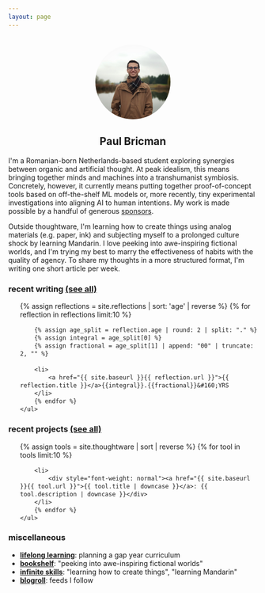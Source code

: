 ```yaml
---
layout: page
---
```


<center>
<br/>
<img width="30%" src="/assets/img/profile.jpeg" style="border-radius: 50%;">
<h2>Paul Bricman</h2>
</center>

I'm a Romanian-born Netherlands-based student exploring synergies between organic and artificial thought. At peak idealism, this means bringing together minds and machines into a transhumanist symbiosis. Concretely, however, it currently means putting together proof-of-concept tools based on off-the-shelf ML models or, more recently, tiny experimental investigations into aligning AI to human intentions. My work is made possible by a handful of generous [sponsors](/sponsors).

Outside thoughtware, I'm learning how to create things using analog materials (e.g. paper, ink) and subjecting myself to a prolonged culture shock by learning Mandarin. I love peeking into awe-inspiring fictional worlds, and I'm trying my best to marry the effectiveness of habits with the quality of agency. To share my thoughts in a more structured format, I'm writing one short article per week.

### recent writing [(see all)](/reflections)

<div class="posts" id="Blog">
    <ul>
        {% assign reflections = site.reflections | sort: 'age' | reverse %}
        {% for reflection in reflections limit:10 %}

        {% assign age_split = reflection.age | round: 2 | split: "." %}
        {% assign integral = age_split[0] %}
        {% assign fractional = age_split[1] | append: "00" | truncate: 2, "" %}

        <li>
            <a href="{{ site.baseurl }}{{ reflection.url }}">{{ reflection.title }}</a>{{integral}}.{{fractional}}&#160;YRS
        </li>
        {% endfor %}
    </ul>

</div>

### recent projects [(see all)](/thoughtware)

<div class="posts" id="Blog">
    <ul>
        {% assign tools = site.thoughtware | sort | reverse %}
        {% for tool in tools limit:10 %}

        <li>
            <div style="font-weight: normal"><a href="{{ site.baseurl }}{{ tool.url }}">{{ tool.title | downcase }}</a>: {{ tool.description | downcase }}</div>
        </li>
        {% endfor %}
    </ul>

</div>

### miscellaneous

- [**lifelong learning**](/lifelong-learning): planning a gap year curriculum
- [**bookshelf**](/bookshelf): "peeking into awe-inspiring fictional worlds"
- [**infinite skills**](/infinite-skills): "learning how to create things", "learning Mandarin"
- [**blogroll**](/blogroll.opml): feeds I follow
